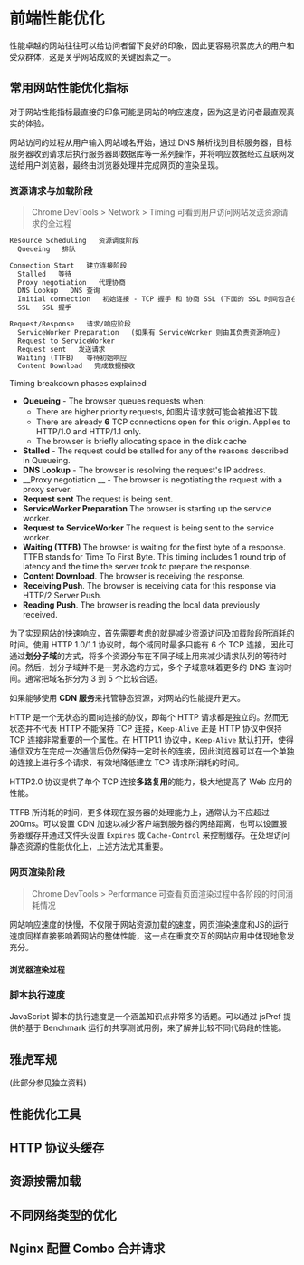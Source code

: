 # 前端性能优化

性能卓越的网站往往可以给访问者留下良好的印象，因此更容易积累庞大的用户和受众群体，这是关乎网站成败的关键因素之一。

## 常用网站性能优化指标

对于网站性能指标最直接的印象可能是网站的响应速度，因为这是访问者最直观真实的体验。

网站访问的过程从用户输入网站域名开始，通过 DNS 解析找到目标服务器，目标服务器收到请求后执行服务器即数据库等一系列操作，并将响应数据经过互联网发送给用户浏览器，最终由浏览器处理并完成网页的渲染呈现。

### 资源请求与加载阶段

> Chrome DevTools > Network > Timing 可看到用户访问网站发送资源请求的全过程

```txt
Resource Scheduling   资源调度阶段
  Queueing   排队

Connection Start   建立连接阶段
  Stalled   等待
  Proxy negotiation   代理协商
  DNS Lookup   DNS 查询
  Initial connection   初始连接 - TCP 握手 和 协商 SSL (下面的 SSL 时间包含在这部分时间内)
  SSL   SSL 握手

Request/Response   请求/响应阶段
  ServiceWorker Preparation   (如果有 ServiceWorker 则由其负责资源响应)
  Request to ServiceWorker
  Request sent   发送请求
  Waiting (TTFB)   等待初始响应
  Content Download   完成数据接收
```

Timing breakdown phases explained

* __Queueing__ - The browser queues requests when:
  * There are higher priority requests, 如图片请求就可能会被推迟下载.
  * There are already **6** TCP connections open for this origin. Applies to HTTP/1.0 and HTTP/1.1 only.
  * The browser is briefly allocating space in the disk cache
* __Stalled__ - The request could be stalled for any of the reasons described in Queueing.
* __DNS Lookup__ - The browser is resolving the request's IP address.
* __Proxy negotiation  __ - The browser is negotiating the request with a proxy server.
* __Request sent__ The request is being sent.
* __ServiceWorker Preparation__ The browser is starting up the service worker.
* __Request to ServiceWorker__ The request is being sent to the service worker.
* __Waiting (TTFB)__ The browser is waiting for the first byte of a response. TTFB stands for Time To First Byte. This timing includes 1 round trip of latency and the time the server took to prepare the response.
* __Content Download__. The browser is receiving the response.
* __Receiving Push__. The browser is receiving data for this response via HTTP/2 Server Push.
* __Reading Push__. The browser is reading the local data previously received.

为了实现网站的快速响应，首先需要考虑的就是减少资源访问及加载阶段所消耗的时间。使用 HTTP 1.0/1.1 协议时，每个域同时最多只能有 6 个 TCP 连接，因此可通过**划分子域**的方式，将多个资源分布在不同子域上用来减少请求队列的等待时间。然后，划分子域并不是一劳永逸的方式，多个子域意味着更多的 DNS 查询时间。通常把域名拆分为 3 到 5 个比较合适。

如果能够使用 **CDN 服务**来托管静态资源，对网站的性能提升更大。

HTTP 是一个无状态的面向连接的协议，即每个 HTTP 请求都是独立的。然而无状态并不代表 HTTP 不能保持 TCP 连接，`Keep-Alive` 正是 HTTP 协议中保持 TCP 连接非常重要的一个属性。在 HTTP1.1 协议中，`Keep-Alive` 默认打开，使得通信双方在完成一次通信后仍然保持一定时长的连接，因此浏览器可以在一个单独的连接上进行多个请求，有效地降低建立 TCP 请求所消耗的时间。

HTTP2.0 协议提供了单个 TCP 连接**多路复用**的能力，极大地提高了 Web 应用的性能。

TTFB 所消耗的时间，更多体现在服务器的处理能力上，通常认为不应超过 200ms。可以设置 CDN 加速以减少客户端到服务器的网络距离，也可以设置服务器缓存并通过文件头设置 `Expires` 或 `Cache-Control` 来控制缓存。在处理访问静态资源的性能优化上，上述方法尤其重要。

### 网页渲染阶段

> Chrome DevTools > Performance 可查看页面渲染过程中各阶段的时间消耗情况

网站响应速度的快慢，不仅限于网站资源加载的速度，网页渲染速度和JS的运行速度同样直接影响着网站的整体性能，这一点在重度交互的网站应用中体现地愈发充分。

#### 浏览器渲染过程





### 脚本执行速度

JavaScript 脚本的执行速度是一个涵盖知识点非常多的话题。可以通过 jsPref 提供的基于 Benchmark 运行的共享测试用例，来了解并比较不同代码段的性能。


## 雅虎军规

(此部分参见独立资料)


## 性能优化工具


## HTTP 协议头缓存


## 资源按需加载


## 不同网络类型的优化


## Nginx 配置 Combo 合并请求

















